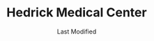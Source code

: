 ---
layout: location-page
date: Last Modified
description: "Local COVID-19 testing is available at Hedrick Medical Center in Chillicothe, Missouri, USA."
permalink: "locations/missouri/chillicothe/hedrick-medical-center/"
tags:
  - locations
  - missouri
title: Hedrick Medical Center
state: Missouri
stateAbbr: MO
hood: Chillicothe
address: 2799 N Washington St
city: Chillicothe
zip: 64601
mapUrl: "http://maps.apple.com/?q=Hedrick+Medical+Center&address=2799+N+Washington+St,Chillicothe,Missouri,64601"
locationType: Walk-in
phone: 660-646-1480
website: undefined
onlineBooking: undefined
closed: undefined
closedUpdate: April 14th, 2020
notes: "By appointment only. Requires doctor's referral. Must have fever and other symptoms."
days: Hours unknown
ctaMessage: Call 660-646-1480
ctaUrl: "tel:660-646-1480"
---
